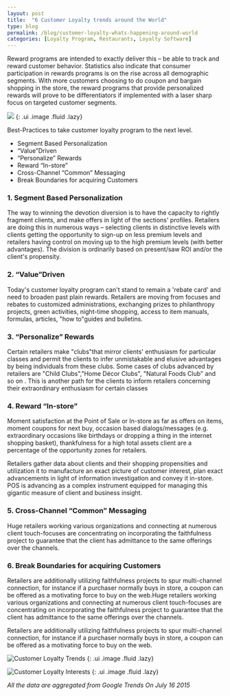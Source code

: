 ```yaml
---
layout: post
title:  "6 Customer Loyalty trends around the World"
type: blog
permalink: /blog/customer-loyalty-whats-happening-around-world
categories: [Loyalty Program, Restaurants, Loyalty Software]
---
```


Reward programs are intended to exactly deliver this – be able to track and reward customer behavior. Statistics also indicate that consumer participation in rewards programs is on the rise across all demographic segments. With more customers choosing to do coupon and bargain shopping in the store, the reward programs that provide personalized rewards will prove to be differentiators if implemented with a laser sharp focus on targeted customer segments.


![](https://pegke.com/sites/default/files/uploads/customer-loyalty-3B-whats-happening-around-the-world.jpg)
{: .ui .image .fluid .lazy}

Best-Practices to take customer loyalty program to the next level.

* Segment Based Personalization
* “Value”Driven
* “Personalize” Rewards
* Reward “In-store”
* Cross-Channel “Common” Messaging
* Break Boundaries for acquiring Customers


### 1. Segment Based Personalization

The way to winning the devotion diversion is to have the capacity to rightly fragment clients, and make offers in light of the sections' profiles. Retailers are doing this in numerous ways – selecting clients in distinctive levels with clients getting the opportunity to sign-up on less premium levels and retailers having control on moving up to the high premium levels (with better advantages). The division is ordinarily based on present/saw ROI and/or the client's propensity.



### 2. “Value”Driven

Today's customer loyalty program can't stand to remain a 'rebate card' and need to broaden past plain rewards. Retailers are moving from focuses and rebates to customized administrations, exchanging prizes to philanthropy projects, green activities, night-time shopping, access to item manuals, formulas, articles, "how to"guides and bulletins.



### 3. “Personalize” Rewards

Certain retailers make "clubs"that mirror clients' enthusiasm for particular classes and permit the clients to infer unmistakable and elusive advantages by being individuals from these clubs. Some cases of clubs advanced by retailers are "Child Clubs","Home Décor Clubs", "Natural Foods Club" and so on . This is another path for the clients to inform retailers concerning their extraordinary enthusiasm for certain classes



### 4. Reward “In-store”

Moment satisfaction at the Point of Sale or In-store as far as offers on items, moment coupons for next buy, occasion based dialogs/messages (e.g. extraordinary occasions like birthdays or dropping a thing in the internet shopping basket), thankfulness for a high total assets client are a percentage of the opportunity zones for retailers.

Retailers gather data about clients and their shopping propensities and utilization it to manufacture an exact picture of customer interest, plan exact advancements in light of information investigation and convey it in-store. POS is advancing as a complex instrument equipped for managing this gigantic measure of client and business insight.



### 5. Cross-Channel “Common” Messaging

Huge retailers working various organizations and connecting at numerous client touch-focuses are concentrating on incorporating the faithfulness project to guarantee that the client has admittance to the same offerings over the channels.



### 6. Break Boundaries for acquiring Customers

Retailers are additionally utilizing faithfulness projects to spur multi-channel connection, for instance if a purchaser normally buys in store, a coupon can be offered as a motivating force to buy on the web.Huge retailers working various organizations and connecting at numerous client touch-focuses are concentrating on incorporating the faithfulness project to guarantee that the client has admittance to the same offerings over the channels.

Retailers are additionally utilizing faithfulness projects to spur multi-channel connection, for instance if a purchaser normally buys in store, a coupon can be offered as a motivating force to buy on the web.


![Customer Loyalty Trends](https://pegke.com/sites/default/files/uploads/screen-shot-2015-07-16-at-10.00.41-am.png)
{: .ui .image .fluid .lazy}


![Customer Loyalty Interests](https://pegke.com/sites/default/files/uploads/screen-shot-2015-07-16-at-10.00.52-am.png)
{: .ui .image .fluid .lazy}


_All the data are aggregated from Google Trends On July 16 2015_
